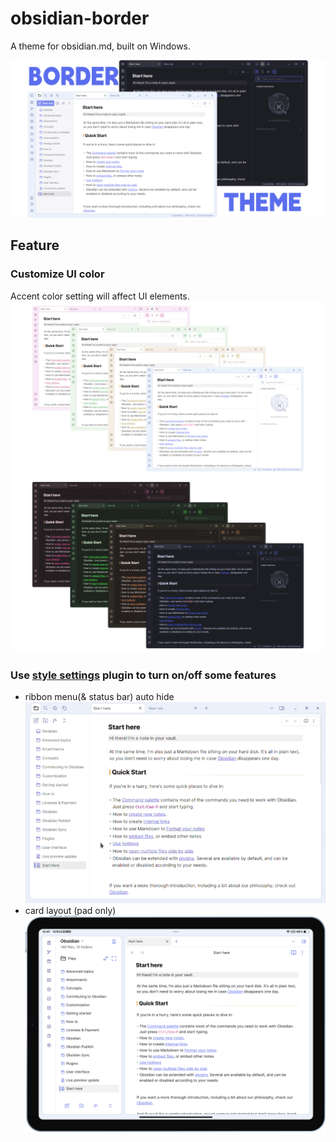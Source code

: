 # obsidian-border

A theme for obsidian.md, built on Windows.

![screenshot](cover-lg.png)

## Feature

### Customize UI color

Accent color setting will affect UI elements.
![screenshot](img/screenshot-1.png)
![screenshot](img/screenshot-2.png)

### Use [style settings](https://github.com/mgmeyers/obsidian-style-settings) plugin to turn on/off some features

+ ribbon menu(& status bar) auto hide
![screenshot](img/screenshot.gif)
+ card layout (pad only)
![screenshot](img/iPad.png)
